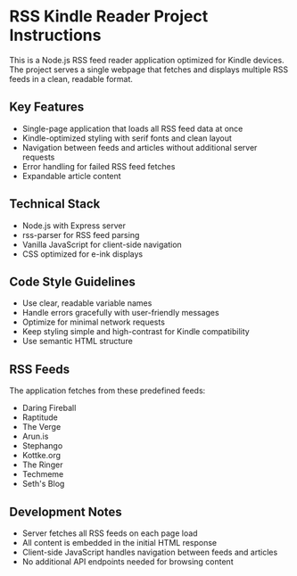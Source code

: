 <!-- Use this file to provide workspace-specific custom instructions to Copilot. For more details, visit https://code.visualstudio.com/docs/copilot/copilot-customization#_use-a-githubcopilotinstructionsmd-file -->

# RSS Kindle Reader Project Instructions

This is a Node.js RSS feed reader application optimized for Kindle devices. The project serves a single webpage that fetches and displays multiple RSS feeds in a clean, readable format.

## Key Features
- Single-page application that loads all RSS feed data at once
- Kindle-optimized styling with serif fonts and clean layout
- Navigation between feeds and articles without additional server requests
- Error handling for failed RSS feed fetches
- Expandable article content

## Technical Stack
- Node.js with Express server
- rss-parser for RSS feed parsing
- Vanilla JavaScript for client-side navigation
- CSS optimized for e-ink displays

## Code Style Guidelines
- Use clear, readable variable names
- Handle errors gracefully with user-friendly messages
- Optimize for minimal network requests
- Keep styling simple and high-contrast for Kindle compatibility
- Use semantic HTML structure

## RSS Feeds
The application fetches from these predefined feeds:
- Daring Fireball
- Raptitude
- The Verge
- Arun.is
- Stephango
- Kottke.org
- The Ringer
- Techmeme
- Seth's Blog

## Development Notes
- Server fetches all RSS feeds on each page load
- All content is embedded in the initial HTML response
- Client-side JavaScript handles navigation between feeds and articles
- No additional API endpoints needed for browsing content
